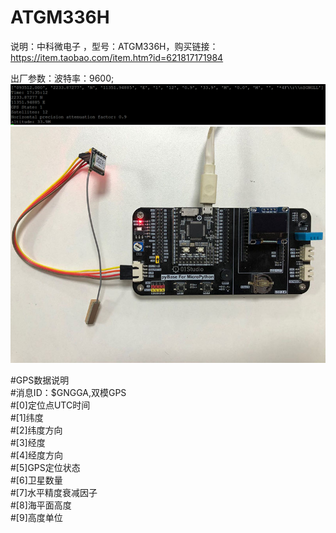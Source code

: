 # ATGM336H

说明：中科微电子 ，型号：ATGM336H，购买链接：https://item.taobao.com/item.htm?id=621817171984

出厂参数：波特率：9600;
![ATGM336H](https://github.com/01studio-lab/pyIOT/blob/master/7.GPS(%E5%8C%97%E6%96%97)/ATGM336H/Wire(%E6%8E%A5%E7%BA%BF%E5%9B%BE)/Result.png)
![Wire](https://github.com/01studio-lab/pyIOT/blob/master/7.GPS(%E5%8C%97%E6%96%97)/ATGM336H/Wire(%E6%8E%A5%E7%BA%BF%E5%9B%BE)/Wire.jpg)

#GPS数据说明  
#消息ID：$GNGGA,双模GPS  
#[0]定位点UTC时间  
#[1]纬度  
#[2]纬度方向  
#[3]经度  
#[4]经度方向  
#[5]GPS定位状态  
#[6]卫星数量  
#[7]水平精度衰减因子  
#[8]海平面高度  
#[9]高度单位  

